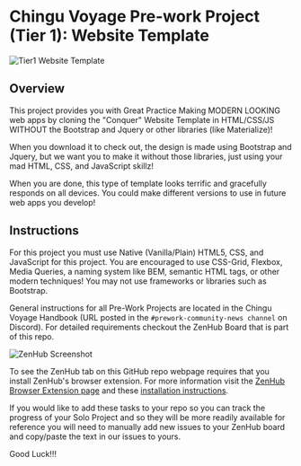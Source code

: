 # Chingu Voyage Pre-work Project (Tier 1): Website Template

![Tier1 Website Template](./assets/Tier1_Website_Template.gif)

## Overview
This project provides you with Great Practice Making MODERN LOOKING web apps by cloning the "Conquer" Website Template
in HTML/CSS/JS WITHOUT the Bootstrap and Jquery or other libraries (like Materialize)!

When you download it to check out, the design is made using Bootstrap and Jquery, but we want you to make it without
those libraries, just using your mad HTML, CSS, and JavaScript skillz!

When you are done, this type of template looks terrific and gracefully responds on all devices. You could make different 
versions to use in future web apps you develop!

## Instructions

For this project you must use Native (Vanilla/Plain) HTML5, CSS, and JavaScript for this project. You are encouraged to use
CSS-Grid, Flexbox, Media Queries, a naming system like BEM, semantic HTML tags, or other modern techniques! You may not use frameworks or libraries such as Bootstrap.

General instructions for all Pre-Work Projects are located in the Chingu Voyage Handbook (URL posted in the
`#prework-community-news channel` on Discord). For detailed requirements checkout the ZenHub Board that is part of this repo.

![ZenHub Screenshot](./assets/ZenHub_screenshot.png)

To see the ZenHub tab on this GitHub repo webpage requires that you install ZenHub's browser extension. For more
information visit the [ZenHub Browser Extension page](https://www.zenhub.com/extension) and these [installation instructions](https://t.ly/3v8w).

If you would like to add these tasks to your repo so you can track the progress of your Solo Project and so they will be 
more readily available for reference you will need to manually add new issues to your ZenHub board and copy/paste the text
in our issues to yours.

Good Luck!!!
